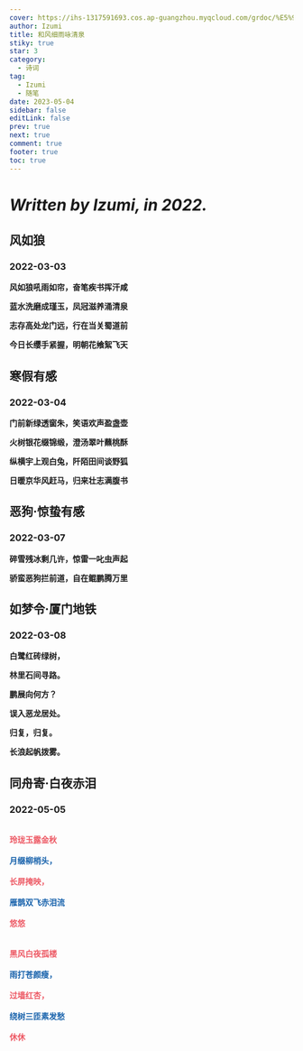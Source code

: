 ```yaml
---
cover: https://ihs-1317591693.cos.ap-guangzhou.myqcloud.com/grdoc/%E5%92%8C%E9%A3%8E%E7%BB%86%E9%9B%A8%E5%92%8F%E6%B8%85%E6%B3%89.jpg
author: Izumi
title: 和风细雨咏清泉
stiky: true
star: 3
category:
  - 诗词
tag:
  - Izumi
  - 随笔
date: 2023-05-04
sidebar: false
editLink: false
prev: true
next: true
comment: true
footer: true
toc: true
---
```



# *Written by Izumi, in 2022.*

## 风如狼

### 2022-03-03

**风如狼吼雨如帘，奋笔疾书挥汗咸**

**蓝水洗磨成瑾玉，凤冠滋养涌清泉**

**志存高处龙门远，行在当关蜀道前**

**今日长缨手紧握，明朝花飨絮飞天**

## 寒假有感

### 2022-03-04

**门前新绿透窗朱，笑语欢声盈盏壶**

**火树银花缀锦缎，澄汤翠叶蘸桃酥**

**纵横宇上观白兔，阡陌田间谈野狐**

**日暖京华风赶马，归来壮志满腹书**

## 恶狗·惊蛰有感

### 2022-03-07

**碎雪残冰剩几许，惊雷一叱虫声起**

**骄蛮恶狗拦前道，自在鲲鹏腾万里**

## 如梦令·厦门地铁

### 2022-03-08

**白鹭红砖绿树，**

**林里石间寻路。**

**鹏展向何方？**

**误入恶龙居处。**

**归复，归复。**

**长浪起帆拨雾。**

## 同舟寄·白夜赤泪

### 2022-05-05
<br/>
<font color="#ed5a65"><b>玲珑玉露金秋</b></font><br/><br/>
<font color="#1661ab"><b>月缀柳梢头，</b></font><br/><br/>
<font color="#ed5a65"><b>长屏掩映，</b></font><br/><br/>
<font color="#1661ab"><b>雁鹊双飞赤泪流</b></font><br/><br/>
<font color="#ed5a65"><b>悠悠</b></font><br/><br/><br/>
<font color="#ed5a65"><b>黑风白夜孤楼</b></font><br/><br/>
<font color="#1661ab"><b>雨打苍颜瘦，</b></font><br/><br/>
<font color="#ed5a65"><b>过墙红杏，</b></font><br/><br/>
<font color="#1661ab"><b>绕树三匝素发愁</b></font><br/><br/>
<font color="#ed5a65"><b>休休</b></font><br/>
